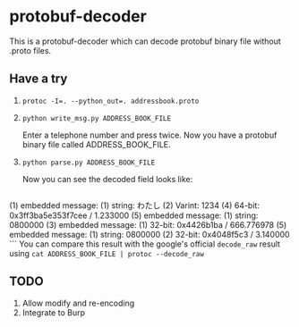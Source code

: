 # protobuf-decoder

This is a protobuf-decoder which can decode protobuf binary file without .proto files.

## Have a try

1. `protoc -I=. --python_out=. addressbook.proto`
2. `python write_msg.py ADDRESS_BOOK_FILE`

    Enter a telephone number and press <Enter> twice. Now you have a protobuf binary file called ADDRESS_BOOK_FILE.
3. `python parse.py ADDRESS_BOOK_FILE`

    Now you can see the decoded field looks like:
    
    ```
(1) embedded message:
	  (1) string: わたし
	  (2) Varint: 1234
	  (4) 64-bit: 0x3ff3ba5e353f7cee / 1.233000
	  (5) embedded message:
	  	(1) string: 0800000
	  	(3) embedded message:
		  	(1) 32-bit: 0x4426b1ba / 666.776978
	  (5) embedded message:
		(1) string: 0800000
(2) 32-bit: 0x4048f5c3 / 3.140000    
    ```
    You can compare this result with the google's official `decode_raw` result using `cat ADDRESS_BOOK_FILE | protoc --decode_raw`
    
    
## TODO
1. Allow modify and re-encoding
2. Integrate to Burp
